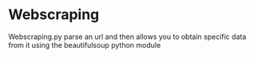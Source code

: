 # Webscraping

Webscraping.py parse an url and then allows you to obtain specific data from it using the beautifulsoup python module
